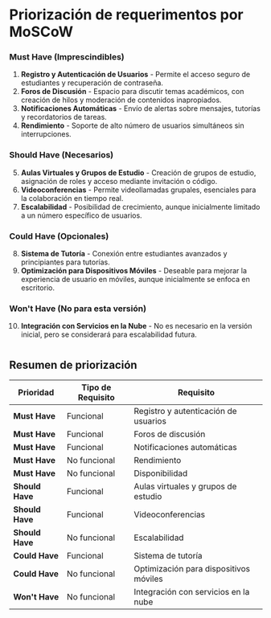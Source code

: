 # Priorización de requerimentos por MoSCoW

### **Must Have (Imprescindibles)**
1. **Registro y Autenticación de Usuarios** - Permite el acceso seguro de estudiantes y recuperación de contraseña.
2. **Foros de Discusión** - Espacio para discutir temas académicos, con creación de hilos y moderación de contenidos inapropiados.
3. **Notificaciones Automáticas** - Envío de alertas sobre mensajes, tutorías y recordatorios de tareas.
4. **Rendimiento** - Soporte de alto número de usuarios simultáneos sin interrupciones.


### **Should Have (Necesarios)**
5. **Aulas Virtuales y Grupos de Estudio** - Creación de grupos de estudio, asignación de roles y acceso mediante invitación o código.
6. **Videoconferencias** - Permite videollamadas grupales, esenciales para la colaboración en tiempo real.
7. **Escalabilidad** - Posibilidad de crecimiento, aunque inicialmente limitado a un número específico de usuarios.

### **Could Have (Opcionales)**
8. **Sistema de Tutoría** - Conexión entre estudiantes avanzados y principiantes para tutorías.
9. **Optimización para Dispositivos Móviles** - Deseable para mejorar la experiencia de usuario en móviles, aunque inicialmente se enfoca en escritorio.

### **Won't Have (No para esta versión)**
10. **Integración con Servicios en la Nube** - No es necesario en la versión inicial, pero se considerará para escalabilidad futura.

#
## Resumen de priorización 


| Prioridad     | Tipo de Requisito   | Requisito                                      |
|---------------|---------------------|------------------------------------------------|
| **Must Have** | Funcional           | Registro y autenticación de usuarios           |
| **Must Have** | Funcional           | Foros de discusión                             |
| **Must Have** | Funcional           | Notificaciones automáticas                     |                            |
| **Must Have** | No funcional        | Rendimiento                                    |
| **Must Have** | No funcional        | Disponibilidad                                 |
| **Should Have**| Funcional          | Aulas virtuales y grupos de estudio            |
| **Should Have**| Funcional          | Videoconferencias                              |
| **Should Have**| No funcional       | Escalabilidad                                  |
| **Could Have** | Funcional          | Sistema de tutoría                             |
| **Could Have** | No funcional       | Optimización para dispositivos móviles         |
| **Won't Have** | No funcional       | Integración con servicios en la nube           |
